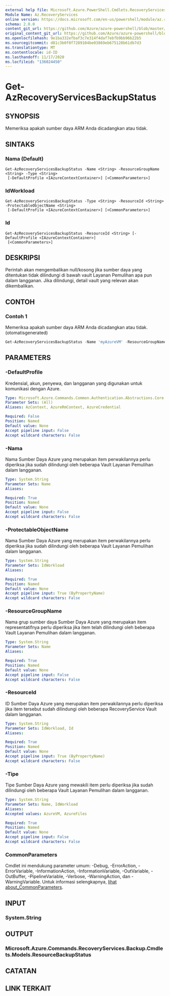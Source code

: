 ```yaml
---
external help file: Microsoft.Azure.PowerShell.Cmdlets.RecoveryServices.Backup.dll-Help.xml
Module Name: Az.RecoveryServices
online version: https://docs.microsoft.com/en-us/powershell/module/az.recoveryservices/get-azrecoveryservicesbackupstatus
schema: 2.0.0
content_git_url: https://github.com/Azure/azure-powershell/blob/master/src/RecoveryServices/RecoveryServices/help/Get-AzRecoveryServicesBackupStatus.md
original_content_git_url: https://github.com/Azure/azure-powershell/blob/master/src/RecoveryServices/RecoveryServices/help/Get-AzRecoveryServicesBackupStatus.md
ms.openlocfilehash: 9e1ba332efbaf3c7e314f4daf7ebfb9bb96b22b5
ms.sourcegitcommit: d81c3b0f0f7289104be03869eb675128b61db7d3
ms.translationtype: MT
ms.contentlocale: id-ID
ms.lasthandoff: 11/17/2020
ms.locfileid: "136024450"
---
```

# Get-AzRecoveryServicesBackupStatus

## SYNOPSIS
Memeriksa apakah sumber daya ARM Anda dicadangkan atau tidak.

## SINTAKS

### Nama (Default)
```
Get-AzRecoveryServicesBackupStatus -Name <String> -ResourceGroupName <String> -Type <String>
 [-DefaultProfile <IAzureContextContainer>] [<CommonParameters>]
```

### IdWorkload
```
Get-AzRecoveryServicesBackupStatus -Type <String> -ResourceId <String> -ProtectableObjectName <String>
 [-DefaultProfile <IAzureContextContainer>] [<CommonParameters>]
```

### Id
```
Get-AzRecoveryServicesBackupStatus -ResourceId <String> [-DefaultProfile <IAzureContextContainer>]
 [<CommonParameters>]
```

## DESKRIPSI
Perintah akan mengembalikan null/kosong jika sumber daya yang ditentukan tidak dilindungi di bawah vault Layanan Pemulihan apa pun dalam langganan. Jika dilindungi, detail vault yang relevan akan dikembalikan.

## CONTOH

### Contoh 1

Memeriksa apakah sumber daya ARM Anda dicadangkan atau tidak. (otomatisgenerated)

```powershell <!-- Aladdin Generated Example --> 
Get-AzRecoveryServicesBackupStatus -Name 'myAzureVM' -ResourceGroupName 'myAzureVMRG' -Type AzureVM
```

## PARAMETERS

### -DefaultProfile
Kredensial, akun, penyewa, dan langganan yang digunakan untuk komunikasi dengan Azure.

```yaml
Type: Microsoft.Azure.Commands.Common.Authentication.Abstractions.Core.IAzureContextContainer
Parameter Sets: (All)
Aliases: AzContext, AzureRmContext, AzureCredential

Required: False
Position: Named
Default value: None
Accept pipeline input: False
Accept wildcard characters: False
```

### -Nama
Nama Sumber Daya Azure yang merupakan item perwakilannya perlu diperiksa jika sudah dilindungi oleh beberapa Vault Layanan Pemulihan dalam langganan.

```yaml
Type: System.String
Parameter Sets: Name
Aliases:

Required: True
Position: Named
Default value: None
Accept pipeline input: False
Accept wildcard characters: False
```

### -ProtectableObjectName
Nama Sumber Daya Azure yang merupakan item perwakilannya perlu diperiksa jika sudah dilindungi oleh beberapa Vault Layanan Pemulihan dalam langganan.

```yaml
Type: System.String
Parameter Sets: IdWorkload
Aliases:

Required: True
Position: Named
Default value: None
Accept pipeline input: True (ByPropertyName)
Accept wildcard characters: False
```

### -ResourceGroupName
Nama grup sumber daya Sumber Daya Azure yang merupakan item representatifnya perlu diperiksa jika item telah dilindungi oleh beberapa Vault Layanan Pemulihan dalam langganan.

```yaml
Type: System.String
Parameter Sets: Name
Aliases:

Required: True
Position: Named
Default value: None
Accept pipeline input: False
Accept wildcard characters: False
```

### -ResourceId
ID Sumber Daya Azure yang merupakan item perwakilannya perlu diperiksa jika item tersebut sudah dilindungi oleh beberapa RecoveryService Vault dalam langganan.

```yaml
Type: System.String
Parameter Sets: IdWorkload, Id
Aliases:

Required: True
Position: Named
Default value: None
Accept pipeline input: True (ByPropertyName)
Accept wildcard characters: False
```

### -Tipe
Tipe Sumber Daya Azure yang mewakili item perlu diperiksa jika sudah dilindungi oleh beberapa Vault Layanan Pemulihan dalam langganan.

```yaml
Type: System.String
Parameter Sets: Name, IdWorkload
Aliases:
Accepted values: AzureVM, AzureFiles

Required: True
Position: Named
Default value: None
Accept pipeline input: False
Accept wildcard characters: False
```

### CommonParameters
Cmdlet ini mendukung parameter umum: -Debug, -ErrorAction, -ErrorVariable, -InformationAction, -InformationVariable, -OutVariable, -OutBuffer, -PipelineVariable, -Verbose, -WarningAction, dan -WarningVariable. Untuk informasi selengkapnya, [lihat about_CommonParameters](http://go.microsoft.com/fwlink/?LinkID=113216).

## INPUT

### System.String

## OUTPUT

### Microsoft.Azure.Commands.RecoveryServices.Backup.Cmdlets.Models.ResourceBackupStatus

## CATATAN

## LINK TERKAIT
